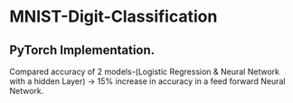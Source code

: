 # MNIST-Digit-Classification
## PyTorch Implementation.
Compared accuracy of 2 models-(Logistic Regression & Neural Network with a hidden Layer) -> 15% increase in accuracy in a feed forward Neural Network.
